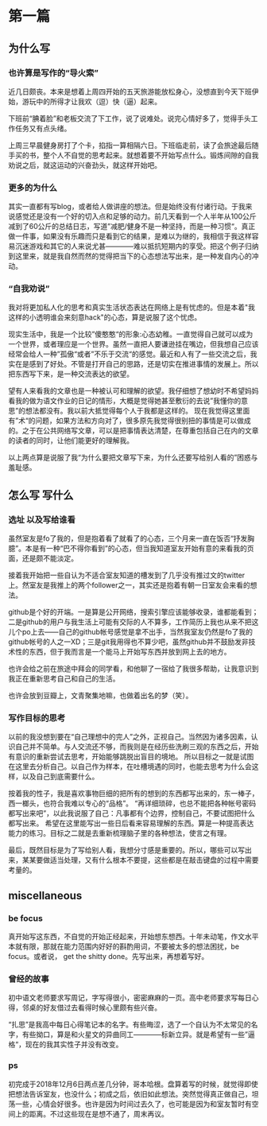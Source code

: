 # 第一篇

## 为什么写

### 也许算是写作的“导火索”

近几日颇丧。本来是想着上周四开始的五天旅游能放松身心，没想直到今天下班伊始，游玩中的所得才让我欢（逗）快（逼）起来。

下班前“腆着脸”和老板交流了下工作，说了说难处。说完心情好多了，觉得手头工作任务又有点头绪。

上周三早晨健身房打了个卡，掐指一算相隔六日。下班临走前，读了会旅途最后随手买的书，整个人不自觉的思考起来。就想着要不开始写点什么。锻炼间隙的自我劝说之后，就这运动的兴奋劲头，就这样开始吧。

### 更多的为什么

其实一直都有写blog，或者给人做讲座的想法。但是始终没有付诸行动。于我来说感觉还是没有一个好的切入点和足够的动力。前几天看到一个人半年从100公斤减到了60公斤的总结日志，写道”减肥/健身不是一种坚持，而是一种习惯“。真正做一件事，如果没有乐趣而只是看到它的结果，是难以为继的，我相信于我这样容易沉迷游戏和其它的人来说尤甚————难以抵抗短期内的享受。把这个例子归纳到这里来，就是我自然而然的觉得把当下的心态想法写出来，是一种发自内心的冲动。

### “自我劝说”

我对将更加私人化的思考和真实生活状态表达在网络上是有忧虑的。但是本着"我这样的小透明谁会来刻意hack"的心态，算是说服了这个忧虑。

现实生活中，我是一个比较”傻憨憨“的形象:心态幼稚。一直觉得自己就可以成为一个世界，或者理应是一个世界。虽然一直把人要谦逊挂在嘴边，但我想自己应该经常会给人一种”孤傲“或者”不乐于交流“的感觉。最近和人有了一些交流之后，我实在是感到了好处。不管是打开自己的思路，还是切实在推进事情的发展上。所以把东西写下来，是一种交流表达的欲望。

望有人来看我的文章也是一种被认可和理解的欲望。我仔细想了想幼时不希望妈妈看我的做为语文作业的日记的情形，大概是觉得她甚至敷衍的去说”我懂你的意思”的想法都没有。我以前大抵觉得每个人于我都是这样的。
现在我觉得这里面有”术“的问题，如果方法和方向对了，很多原先我觉得很别扭的事情是可以做成的。之于在公共网络写文章，可以是把事情表达清楚，在尊重包括自己在内的文章的读者的同时，让他们能更好的理解我。

以上两点算是说服了我“为什么要把文章写下来，为什么还要写给别人看的”困惑与羞耻感。

## 怎么写 写什么

### 选址 以及写给谁看

虽然室友是fo了我的，但是抱着看了就看了的心态，三个月来一直在饭否“抒发胸臆”。本是有一种“巴不得你看到”的心态，但当我知道室友开始有意的来看我的页面，还是颇不能淡定。

接着我开始把一些自认为不适合室友知道的槽发到了几乎没有推过文的twitter上。然室友是我推上的两个follower之一，其实还是抱着有朝一日室友会来看的想法。

github是个好的开端。一是算是公开网络，搜索引擎应该能够收录，谁都能看到；二是github的用户与我生活上可能有交际的人不算多，工作简历上我也从来不把这儿个po上去——自己的github帐号感觉是拿不出手，当然我室友仍然是fo了我的github帐号的人之一XD；三是git我用得也不算少吧，虽然github并不鼓励发非技术性的东西，但于我而言是一个能马上开始写东西并放到网上去的地方。

也许会给之前在旅途中拜会的同学看，和他聊了一宿给了我很多帮助，让我意识到我正在重新思考自己和自己的生活。

也许会放到豆瓣上，文青聚集地嘛，也做着出名的梦（笑）。

### 写作目标的思考

以前的我没想到要在“自己理想中的完人”之外，正视自己。当然因为诸多因素，认识自己并不简单。与人交流还不够，而我则是在经历些洗刷三观的东西之后，开始有意识的重新尝试去思考，开始能够跳脱出盲目的境地。
所以目标之一就是试图在这里去分析自己。以自己作为样本，在吐槽境遇的同时，也能去思考为什么会这样，以及自己到底需要什么。

按着我的性子，我是喜欢事物巨细的把所有的想到的东西都写出来的，东一棒子，西一榔头，也符合我难以专心的“品格”。
“再详细琐碎，也总不能把各种帐号密码都写出来吧”，以此我说服了自己：凡事都有个边界，控制自己，不要试图把什么都写出来。
希望在这里能写出一些日后看来容易理解的东西。算是一种提高表达能力的练习。目标之二就是去重新梳理脑子里的各种想法，使言之有理。

最后，既然目标是为了写给别人看，我想分寸感是重要的。所以，哪些可以写出来，某某要做适当处理，又有什么根本不要提，这些都是在敲击键盘的过程中需要考量的。

## miscellaneous

### be focus

真开始写这东西，不自觉的开始正经起来，开始想东想西。十年未动笔，作文水平本就有限，那就在能力范围内好好的斟酌用词，不要被太多的想法困扰，be focus。或者说， get the shitty done。先写出来，再想着写好。

### 曾经的故事

初中语文老师要求写周记，字写得很小，密密麻麻的一页。高中老师要求写每日心得，邻桌的好友借过去看得时候心里颇有些兴奋。

“扎思”是我高中每日心得笔记本的名字。有些晦涩，选了一个自认为不太常见的名字，有些拗口，算是和火星文的异曲同工————标新立异。就是希望有一些”逼格“，现在的我其实性子并没有改变。

### ps

初完成于2018年12月6日两点差几分钟，哥本哈根。盘算着写的时候，就觉得即使把想法告诉室友，也没什么；初成之后，依旧如此想法。突然觉得真正做自己，坦荡一些，心情会好很多。也许是因为时间过去久了，也可能是因为和室友暂时有空间上的距离。不过这些现在是想不通了，周末再议。
